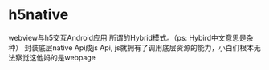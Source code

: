 # h5native
webview与h5交互Android应用
所谓的Hybrid模式。（ps: Hybird中文意思是杂种）
封装底层native Api成js Api, js就拥有了调用底层资源的能力，小白们根本无法察觉这他妈的是webpage
